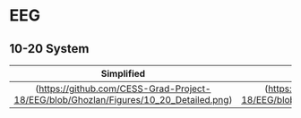 # EEG

## 10-20 System

| Simplified | Detailed |
|:----:|:------:|
| (https://github.com/CESS-Grad-Project-18/EEG/blob/Ghozlan/Figures/10_20_Detailed.png) | (https://github.com/CESS-Grad-Project-18/EEG/blob/Ghozlan/Figures/10_20_Simplified.jpg) |
